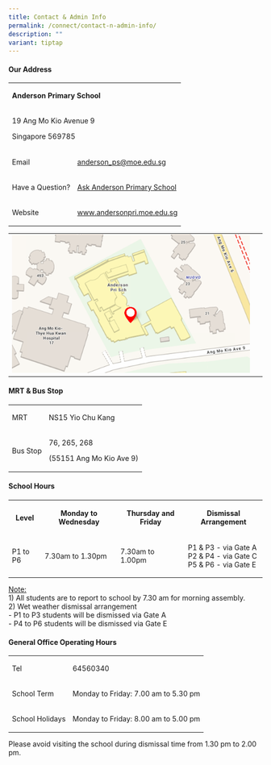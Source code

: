 ```yaml
---
title: Contact & Admin Info
permalink: /connect/contact-n-admin-info/
description: ""
variant: tiptap
---
```

<h4><strong>Our Address</strong></h4>
<table style="minWidth: 50px">
<colgroup>
<col>
<col>
</colgroup>
<tbody>
<tr>
<td rowspan="1" colspan="2">
<p><strong>Anderson Primary School</strong>
</p>
</td>
</tr>
<tr>
<td rowspan="1" colspan="2">
<p>19 Ang Mo Kio Avenue 9</p>
<p>Singapore 569785</p>
</td>
</tr>
<tr>
<td rowspan="1" colspan="1">
<p>Email</p>
</td>
<td rowspan="1" colspan="1">
<p><a href="mailto:anderson_ps@moe.edu.sg" rel="noopener noreferrer nofollow" target="">anderson_ps@moe.edu.sg</a>
</p>
</td>
</tr>
<tr>
<td rowspan="1" colspan="1">
<p>Have a Question?</p>
</td>
<td rowspan="1" colspan="1">
<p><a href="https://ask.gov.sg/aps" rel="noopener noreferrer nofollow" target="">Ask Anderson Primary School</a>
</p>
</td>
</tr>
<tr>
<td rowspan="1" colspan="1">
<p>Website</p>
</td>
<td rowspan="1" colspan="1">
<p><a href="https://www.andersonpri.moe.edu.sg/" rel="noopener" target="_blank">www.andersonpri.moe.edu.sg</a>
</p>
</td>
</tr>
</tbody>
</table>
<table style="minWidth: 50px">
<colgroup>
<col>
<col>
</colgroup>
<tbody>
<tr>
<td rowspan="1" colspan="1">
<div class="isomer-image-wrapper">
<img style="width: 100%" height="auto" width="100%" alt="addy" src="/images/addy.png">
</div>
</td>
<td rowspan="1" colspan="1">
<p>&nbsp;</p>
</td>
</tr>
</tbody>
</table>
<h4><strong>MRT &amp; Bus Stop</strong></h4>
<table style="minWidth: 50px">
<colgroup>
<col>
<col>
</colgroup>
<tbody>
<tr>
<td rowspan="1" colspan="1">
<p>MRT</p>
</td>
<td rowspan="1" colspan="1">
<p>NS15 Yio Chu Kang</p>
</td>
</tr>
<tr>
<td rowspan="1" colspan="1">
<p>Bus Stop</p>
</td>
<td rowspan="1" colspan="1">
<p>76, 265, 268</p>
<p>(55151 Ang Mo Kio Ave 9)</p>
</td>
</tr>
</tbody>
</table>
<h4><strong>School Hours</strong></h4>
<table style="minWidth: 100px">
<colgroup>
<col>
<col>
<col>
<col>
</colgroup>
<tbody>
<tr>
<th rowspan="1" colspan="1">
<p>Level</p>
</th>
<th rowspan="1" colspan="1">
<p>Monday to Wednesday</p>
</th>
<th rowspan="1" colspan="1">
<p>Thursday and Friday</p>
</th>
<th rowspan="1" colspan="1">
<p>Dismissal Arrangement</p>
</th>
</tr>
<tr>
<td rowspan="1" colspan="1">
<p>P1 to P6</p>
</td>
<td rowspan="1" colspan="1">
<p>7.30am to 1.30pm</p>
</td>
<td rowspan="1" colspan="1">
<p>7.30am to 1.00pm</p>
</td>
<td rowspan="1" colspan="1">
<p>P1 &amp; P3 - via Gate A
<br>P2 &amp; P4 - via Gate C
<br>P5 &amp; P6 - via Gate E</p>
</td>
</tr>
</tbody>
</table>
<p><u>Note: </u>
<br>1) All students are to report to school by 7.30 am for morning assembly.
<br>2) Wet weather dismissal arrangement
<br>- P1 to P3 students will be dismissed via Gate A
<br>- P4 to P6 students will be dismissed via Gate E</p>
<p></p>
<h4><strong>General Office Operating Hours</strong></h4>
<table style="minWidth: 50px">
<colgroup>
<col>
<col>
</colgroup>
<tbody>
<tr>
<td rowspan="1" colspan="1">
<p>Tel</p>
</td>
<td rowspan="1" colspan="1">
<p>64560340</p>
</td>
</tr>
<tr>
<td rowspan="1" colspan="1">
<p>School Term</p>
</td>
<td rowspan="1" colspan="1">
<p>Monday to Friday: 7.00 am to 5.30 pm</p>
</td>
</tr>
<tr>
<td rowspan="1" colspan="1">
<p>School Holidays</p>
</td>
<td rowspan="1" colspan="1">
<p>Monday to Friday: 8.00 am to 5.00 pm</p>
</td>
</tr>
</tbody>
</table>
<p>Please avoid visiting the school during dismissal time from 1.30 pm to
2.00 pm.</p>